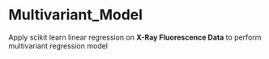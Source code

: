 # Multivariant_Model

Apply scikit learn linear regression on **X-Ray Fluorescence Data** to perform multivariant regression model
